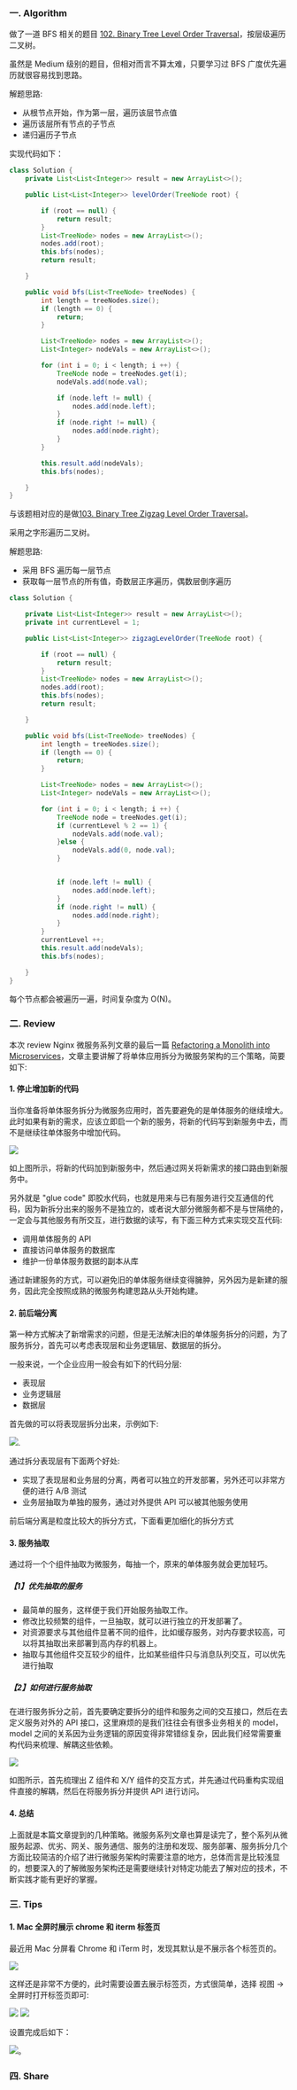 ### 一. Algorithm

做了一道 BFS 相关的题目 [102. Binary Tree Level Order Traversal](https://leetcode.com/problems/binary-tree-level-order-traversal/)，按层级遍历二叉树。

虽然是 Medium 级别的题目，但相对而言不算太难，只要学习过 BFS 广度优先遍历就很容易找到思路。

解题思路:

- 从根节点开始，作为第一层，遍历该层节点值
- 遍历该层所有节点的子节点
- 递归遍历子节点


实现代码如下：

```Java
class Solution {
    private List<List<Integer>> result = new ArrayList<>();

    public List<List<Integer>> levelOrder(TreeNode root) {

        if (root == null) {
            return result;
        }
        List<TreeNode> nodes = new ArrayList<>();
        nodes.add(root);
        this.bfs(nodes);
        return result;

    }

    public void bfs(List<TreeNode> treeNodes) {
        int length = treeNodes.size();
        if (length == 0) {
            return;
        }

        List<TreeNode> nodes = new ArrayList<>();
        List<Integer> nodeVals = new ArrayList<>();

        for (int i = 0; i < length; i ++) {
            TreeNode node = treeNodes.get(i);
            nodeVals.add(node.val);

            if (node.left != null) {
                nodes.add(node.left);
            }
            if (node.right != null) {
                nodes.add(node.right);
            }
        }

        this.result.add(nodeVals);
        this.bfs(nodes);

    }
}
```

与该题相对应的是做[103. Binary Tree Zigzag Level Order Traversal](https://leetcode.com/problems/binary-tree-zigzag-level-order-traversal/)。

采用之字形遍历二叉树。

解题思路:

- 采用 BFS 遍历每一层节点
- 获取每一层节点的所有值，奇数层正序遍历，偶数层倒序遍历

```Java
class Solution {

    private List<List<Integer>> result = new ArrayList<>();
    private int currentLevel = 1;

    public List<List<Integer>> zigzagLevelOrder(TreeNode root) {

        if (root == null) {
            return result;
        }
        List<TreeNode> nodes = new ArrayList<>();
        nodes.add(root);
        this.bfs(nodes);
        return result;

    }

    public void bfs(List<TreeNode> treeNodes) {
        int length = treeNodes.size();
        if (length == 0) {
            return;
        }

        List<TreeNode> nodes = new ArrayList<>();
        List<Integer> nodeVals = new ArrayList<>();

        for (int i = 0; i < length; i ++) {
            TreeNode node = treeNodes.get(i);
            if (currentLevel % 2 == 1) {
                nodeVals.add(node.val);
            }else {
                nodeVals.add(0, node.val);
            }


            if (node.left != null) {
                nodes.add(node.left);
            }
            if (node.right != null) {
                nodes.add(node.right);
            }
        }
        currentLevel ++;
        this.result.add(nodeVals);
        this.bfs(nodes);

    }
}
```

每个节点都会被遍历一遍，时间复杂度为 O(N)。


### 二. Review

本次 review Nginx 微服务系列文章的最后一篇 [Refactoring a Monolith into Microservices](https://www.nginx.com/blog/refactoring-a-monolith-into-microservices/)，文章主要讲解了将单体应用拆分为微服务架构的三个策略，简要如下:

#### 1. 停止增加新的代码

当你准备将单体服务拆分为微服务应用时，首先要避免的是单体服务的继续增大。此时如果有新的需求，应该立即启一个新的服务，将新的代码写到新服务中去，而不是继续往单体服务中增加代码。

![](https://www.nginx.com/wp-content/uploads/2016/03/Richardson-microservices-part7-pull-module-from-monolith.png)

如上图所示，将新的代码加到新服务中，然后通过网关将新需求的接口路由到新服务中。

另外就是 "glue code" 即胶水代码，也就是用来与已有服务进行交互通信的代码，因为新拆分出来的服务不是独立的，或者说大部分微服务都不是与世隔绝的，一定会与其他服务有所交互，进行数据的读写，有下面三种方式来实现交互代码:

- 调用单体服务的 API
- 直接访问单体服务的数据库
- 维护一份单体服务数据的副本从库


通过新建服务的方式，可以避免旧的单体服务继续变得臃肿，另外因为是新建的服务，因此完全按照成熟的微服务构建思路从头开始构建。

#### 2. 前后端分离

第一种方式解决了新增需求的问题，但是无法解决旧的单体服务拆分的问题，为了服务拆分，首先可以考虑表现层和业务逻辑层、数据层的拆分。

一般来说，一个企业应用一般会有如下的代码分层:

- 表现层
- 业务逻辑层
- 数据层

首先做的可以将表现层拆分出来，示例如下:

![](https://www.nginx.com/wp-content/uploads/2016/04/Richardson-microservices-part7-refactoring.png).

通过拆分表现层有下面两个好处:

- 实现了表现层和业务层的分离，两者可以独立的开发部署，另外还可以非常方便的进行 A/B 测试
- 业务层抽取为单独的服务，通过对外提供 API 可以被其他服务使用

前后端分离是粒度比较大的拆分方式，下面看更加细化的拆分方式

#### 3. 服务抽取

通过将一个个组件抽取为微服务，每抽一个，原来的单体服务就会更加轻巧。

##### 【1】优先抽取的服务

- 最简单的服务，这样便于我们开始服务抽取工作。
- 修改比较频繁的组件，一旦抽取，就可以进行独立的开发部署了。
- 对资源要求与其他组件显著不同的组件，比如缓存服务，对内存要求较高，可以将其抽取出来部署到高内存的机器上。
- 抽取与其他组件交互较少的组件，比如某些组件只与消息队列交互，可以优先进行抽取

##### 【2】如何进行服务抽取

在进行服务拆分之前，首先要确定要拆分的组件和服务之间的交互接口，然后在去定义服务对外的 API 接口，这里麻烦的是我们往往会有很多业务相关的 model，model 之间的关系因为业务逻辑的原因变得非常错综复杂，因此我们经常需要重构代码来梳理、解耦这些依赖。

![](https://www.nginx.com/wp-content/uploads/2016/04/Richardson-microservices-part7-extract-module.png)

如图所示，首先梳理出 Z 组件和 X/Y 组件的交互方式，并先通过代码重构实现组件直接的解耦，然后在将服务拆分并提供 API 进行访问。

#### 4. 总结

上面就是本篇文章提到的几种策略。微服务系列文章也算是读完了，整个系列从微服务起源、优劣、网关、服务通信、服务的注册和发现、服务部署、服务拆分几个方面比较简洁的介绍了进行微服务架构时需要注意的地方，总体而言是比较浅显的，想要深入的了解微服务架构还是需要继续针对特定功能去了解对应的技术，不断实践才能有更好的掌握。

### 三. Tips

#### 1. Mac 全屏时展示 chrome 和 iterm 标签页

最近用 Mac 分屏看 Chrome 和 iTerm 时，发现其默认是不展示各个标签页的。

![](https://github.com/zouyingjie/arts/blob/master/image/arts_35_01.png)

这样还是非常不方便的，此时需要设置去展示标签页，方式很简单，选择 视图 -> 全屏时打开标签页即可:

![](https://github.com/zouyingjie/arts/blob/master/image/arts_35_02.png)
![](https://github.com/zouyingjie/arts/blob/master/image/arts_35_03.png)

设置完成后如下：

![](https://github.com/zouyingjie/arts/blob/master/image/arts_35_04.png)。


### 四. Share